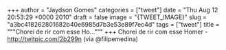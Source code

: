 
+++
author = "Jaydson Gomes"
categories = ["tweet"]
date = "Thu Aug 12 20:53:29 +0000 2010"
draft = false
image = "{TWEET_IMAGE}"
slug = "a3bc418262801682b40e6985d7b3e53e89f7ec4d"
tags = ["tweet"]
title = """Chorei de rir com esse Ho..."""
+++
Chorei de rir com esse Homer - http://twitpic.com/2b299n (via @filipemedina)
